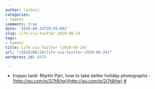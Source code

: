 ```yaml
---
author: leibniz
categories:
- tweets
comments: true
date: '2010-08-24T20:59:00Z'
slug: life-via-twitter-2010-08-24
tags:
- tweets
title: Life via Twitter (2010-08-24)
url: "/2010/08/24/life-via-twitter-2010-08-24/"
wordpress_id: 4475

---
```

* troppo tardi: Martin Parr, how to take better holiday photographs - [http://gu.com/p/2j7t8/tw](http://gu.com/p/2j7t8/tw) [#](http://twitter.com/leibniz/statuses/22016500189)


